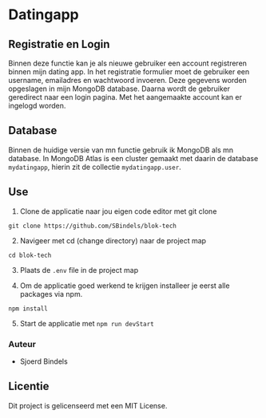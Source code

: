 # Datingapp

## Registratie en Login

Binnen deze functie kan je als nieuwe gebruiker een account registreren binnen mijn dating app. In het registratie formulier moet de gebruiker een username, emailadres en wachtwoord invoeren. Deze gegevens worden opgeslagen in mijn MongoDB database. Daarna wordt de gebruiker geredirect naar een login pagina. Met het aangemaakte account kan er ingelogd worden.

## Database

Binnen de huidige versie van mn functie gebruik ik MongoDB als mn database. 
In MongoDB Atlas is een cluster gemaakt met daarin de database `mydatingapp`, hierin zit de collectie `mydatingapp.user`.

## Use

1. Clone de applicatie naar jou eigen code editor met git clone

`git clone https://github.com/SBindels/blok-tech`

2. Navigeer met cd (change directory) naar de project map

`cd blok-tech`

3. Plaats de `.env` file in de project map

4. Om de applicatie goed werkend te krijgen installeer je eerst alle packages via npm.

`npm install`

5. Start de applicatie met `npm run devStart`

### Auteur 

- Sjoerd Bindels

## Licentie 

Dit project is gelicenseerd met een MIT License.
